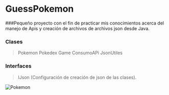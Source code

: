 # GuessPokemon

###Pequeño proyecto con el fin de practicar mis conocimientos acerca del manejo de Apis y creación de archivos de archivos json desde Java.

### Clases

> Pokemon
Pokedex
Game
ConsumoAPi
JsonUtiles

### Interfaces

> IJson (Configuración de creación de json de las clases).


![Pokemon]( https://upload.wikimedia.org/wikipedia/commons/thumb/9/98/International_Pok%C3%A9mon_logo.svg/1200px-International_Pok%C3%A9mon_logo.svg.png)
